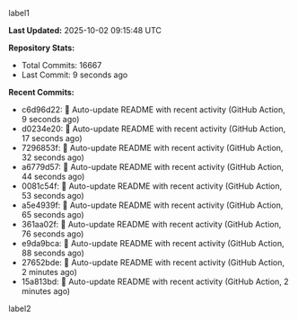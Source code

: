 
label1 
<!-- ACTIVITY_START -->
**Last Updated:** 2025-10-02 09:15:48 UTC

**Repository Stats:**
- Total Commits: 16667
- Last Commit: 9 seconds ago

**Recent Commits:**
- c6d96d22: 🤖 Auto-update README with recent activity (GitHub Action, 9 seconds ago)
- d0234e20: 🤖 Auto-update README with recent activity (GitHub Action, 17 seconds ago)
- 7296853f: 🤖 Auto-update README with recent activity (GitHub Action, 32 seconds ago)
- a6779d57: 🤖 Auto-update README with recent activity (GitHub Action, 44 seconds ago)
- 0081c54f: 🤖 Auto-update README with recent activity (GitHub Action, 53 seconds ago)
- a5e4939f: 🤖 Auto-update README with recent activity (GitHub Action, 65 seconds ago)
- 361aa02f: 🤖 Auto-update README with recent activity (GitHub Action, 76 seconds ago)
- e9da9bca: 🤖 Auto-update README with recent activity (GitHub Action, 88 seconds ago)
- 27652bde: 🤖 Auto-update README with recent activity (GitHub Action, 2 minutes ago)
- 15a813bd: 🤖 Auto-update README with recent activity (GitHub Action, 2 minutes ago)
<!-- ACTIVITY_END -->

label2
